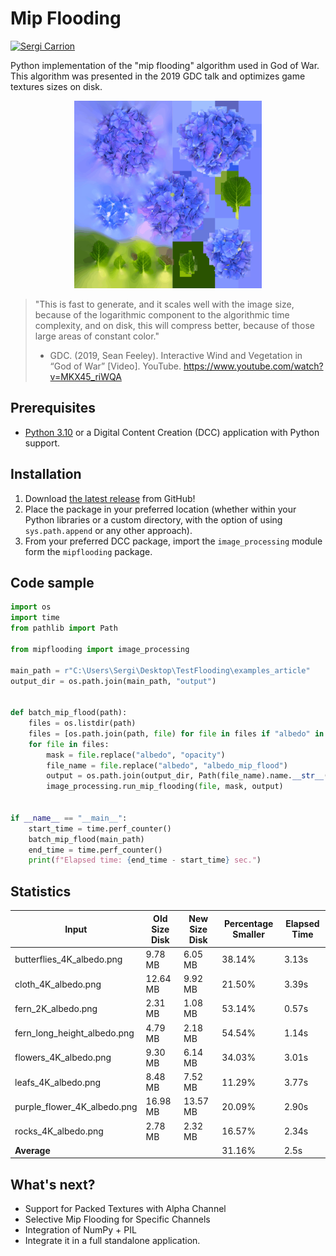 # Mip Flooding

[![Sergi Carrion](https://img.shields.io/badge/secarri-open%20source-blueviolet.svg)](https://es.linkedin.com/in/secarri)

Python implementation of the "mip flooding" algorithm used in God of War. This algorithm was presented in the 2019 GDC talk and optimizes game textures sizes on disk.

<p align="center">

  <img src="examples/mip_flood_example.gif" width="300" height="300" alt="Texture before and after the mip flooding">

</p>

> "This is fast to generate, and it scales well with the image size, because of the logarithmic component to the algorithmic time complexity, and  on disk, this will compress better, because of those large areas of constant color."
> - GDC. (2019, Sean Feeley). Interactive Wind and Vegetation in “God of War” [Video]. YouTube. https://www.youtube.com/watch?v=MKX45_riWQA

## Prerequisites

-   [Python 3.10](https://www.python.org/downloads/release/python-3100/) or a Digital Content Creation (DCC) application with Python support.

## Installation

1. Download [the latest release]([https://github.com/EmbarkStudios/blender-tools/releases/latest](https://github.com/secarri/mip_flooding/releases)) from GitHub!
2. Place the package in your preferred location (whether within your Python libraries or a custom directory, with the option of using `sys.path.append` or any other approach).
3. From your preferred DCC package, import the `image_processing` module form the `mipflooding` package.

## Code sample

```python
import os
import time
from pathlib import Path

from mipflooding import image_processing

main_path = r"C:\Users\Sergi\Desktop\TestFlooding\examples_article"
output_dir = os.path.join(main_path, "output")


def batch_mip_flood(path):
    files = os.listdir(path)
    files = [os.path.join(path, file) for file in files if "albedo" in file]
    for file in files:
        mask = file.replace("albedo", "opacity")
        file_name = file.replace("albedo", "albedo_mip_flood")
        output = os.path.join(output_dir, Path(file_name).name.__str__())
        image_processing.run_mip_flooding(file, mask, output)


if __name__ == "__main__":
    start_time = time.perf_counter()
    batch_mip_flood(main_path)
    end_time = time.perf_counter()
    print(f"Elapsed time: {end_time - start_time} sec.")
```
## Statistics

| Input                       | Old Size Disk | New Size Disk | Percentage Smaller | Elapsed Time |
|-----------------------------|---------------|---------------|--------------------|--------------|
| butterflies_4K_albedo.png   | 9.78 MB       | 6.05 MB       | 38.14%             | 3.13s        |
| cloth_4K_albedo.png         | 12.64 MB      | 9.92 MB       | 21.50%             | 3.39s        |
| fern_2K_albedo.png          | 2.31 MB       | 1.08 MB       | 53.14%             | 0.57s        |
| fern_long_height_albedo.png | 4.79 MB       | 2.18 MB       | 54.54%             | 1.14s        |
| flowers_4K_albedo.png       | 9.30 MB       | 6.14 MB       | 34.03%             | 3.01s        |
| leafs_4K_albedo.png         | 8.48 MB       | 7.52 MB       | 11.29%             | 3.77s        |
| purple_flower_4K_albedo.png | 16.98 MB      | 13.57 MB      | 20.09%             | 2.90s        |
| rocks_4K_albedo.png         | 2.78 MB       | 2.32 MB       | 16.57%             | 2.34s        |
| **Average**                 |               |               | 31.16%             | 2.5s         |

## What's next?

* Support for Packed Textures with Alpha Channel
* Selective Mip Flooding for Specific Channels
* Integration of NumPy + PIL
* Integrate it in a full standalone application. 